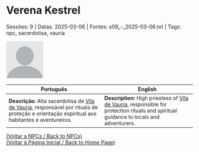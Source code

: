 
# Verena Kestrel

Sessões: 9 | Datas: 2025-03-06 | Fontes: s09_-_2025-03-06.txt | Tags: npc, sacerdotisa, vauria

![Verena Kestrel](blank.png)

| Português | English |
|-----------|---------|
| **Descrição:** Alta sacerdotisa de [Vila de Vauria](vila_de_vauria.md), responsável por rituais de proteção e orientação espiritual aos habitantes e aventureiros. | **Description:** High priestess of [Vila de Vauria](vila_de_vauria.md), responsible for protection rituals and spiritual guidance to locals and adventurers. |

[(Voltar a NPCs / Back to NPCs)](npcs_list.md)  
[(Voltar à Página Inicial / Back to Home Page)](home.md)



















